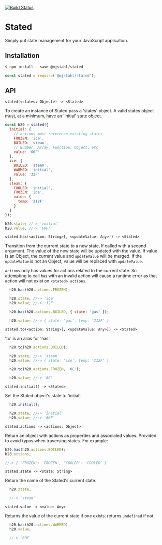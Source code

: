 [![Build Status](https://travis-ci.com/mjstahl/stated.svg?branch=master)](https://travis-ci.com/mjstahl/stated)

# Stated
Simply put state management for your JavaScript application.

## Installation

```js
$ npm install --save @mjstahl/stated
```

```js
const stated = require('@mjstahl/stated');
```

## API

`stated(<states: Object>) -> <Stated>`

To create an instance of Stated pass a 'states' object. A valid states object
must, at a minimum, have an 'initial' state object.

```js
const h20 = stated({
  initial: {
    // actions must reference existing states
    FROZEN: 'ice',
    BOILED: 'steam',
    // Number, Array, Function, Object, etc
    value: '60F'
  },
  ice: {
    BOILED: 'steam',
    WARMED: 'initial',
    value: '32F'
  },
  steam: {
    COOLED: 'initial',
    FROZEN: 'ice',
    value: {
      temp: '212F'
    }
  }
});

h20.state; //-> 'initial'
h20.value; //-> '60F'
```

`stated.has(<action: String>[, <updateValue: Any>]) -> <Stated>`

Transition from the current state to a new state. If called with a second
argument. The value of the new state will be updated with the value. If value
is an Object, the current value and `updateValue` will be merged. If the
`updateValue` is not an Object, value will be replaced with `updateValue`.

`actions` only has values for actions related to the current state. So
attempting to call `has` with an invalid action will cause a runtime error
as that action will not exist on `<stated>.actions`.

```js
  h20.has(h20.actions.FROZEN);

  h20.state; //-> 'ice'
  h20.value; //-> '32F'

  h20.has(h20.actions.BOILED, { state: 'gas' });

  h20.value; //-> { state: 'gas', temp: '212F' }
```

`stated.to(<action: String>[, <updateValue: Any>]) -> <Stated>`

'to' is an alias for 'has'.

```js
  h20.to(h20.actions.BOILED);

  h20.state; //-> 'steam'
  h20.value; //-> { state: 'ice', temp: '212F' }

  h20.to(h20.actions.FROZEN, '0C');

  h20.value; //-> '0C'
```

`stated.initial() -> <Stated>`

Set the Stated object's state to 'initial'.

```js
  h20.initial();

  h20.state; //-> 'initial'
  h20.value; //-> '60F'
```

`stated.actions -> <actions: Object>`

Return an object with actions as properties and associated values. Provided to
avoid typos when traversing states. For example:

```js
h20.has(h20.actions.BOILED);
h20.actions;

//-> { 'FROZEN': 'FROZEN', 'COOLED': 'COOLED' }
```

`stated.state -> <state: String>`

Return the name of the Stated's current state.

```js
  h20.state;

  //-> 'steam'
```

`stated.value -> <value: Any>`

Returns the value of the current state if one exists; returns `undefined`
if not.

```js
  h20.has(h20.actions.WARMED);
  h20.value;

  //-> '60F'
```
